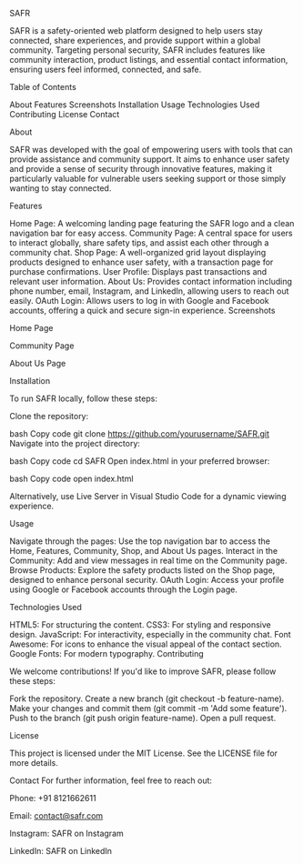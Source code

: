SAFR

SAFR is a safety-oriented web platform designed to help users stay connected, share experiences, and provide support within a global community. Targeting personal security, SAFR includes features like community interaction, product listings, and essential contact information, ensuring users feel informed, connected, and safe.

Table of Contents

About
Features
Screenshots
Installation
Usage
Technologies Used
Contributing
License
Contact

About

SAFR was developed with the goal of empowering users with tools that can provide assistance and community support. It aims to enhance user safety and provide a sense of security through innovative features, making it particularly valuable for vulnerable users seeking support or those simply wanting to stay connected.

Features


Home Page: A welcoming landing page featuring the SAFR logo and a clean navigation bar for easy access.
Community Page: A central space for users to interact globally, share safety tips, and assist each other through a community chat.
Shop Page: A well-organized grid layout displaying products designed to enhance user safety, with a transaction page for purchase confirmations.
User Profile: Displays past transactions and relevant user information.
About Us: Provides contact information including phone number, email, Instagram, and LinkedIn, allowing users to reach out easily.
OAuth Login: Allows users to log in with Google and Facebook accounts, offering a quick and secure sign-in experience.
Screenshots


Home Page


Community Page


About Us Page


Installation

To run SAFR locally, follow these steps:

Clone the repository:

bash
Copy code
git clone https://github.com/yourusername/SAFR.git
Navigate into the project directory:

bash
Copy code
cd SAFR
Open index.html in your preferred browser:

bash
Copy code
open index.html

Alternatively, use Live Server in Visual Studio Code for a dynamic viewing experience.

Usage

Navigate through the pages: Use the top navigation bar to access the Home, Features, Community, Shop, and About Us pages.
Interact in the Community: Add and view messages in real time on the Community page.
Browse Products: Explore the safety products listed on the Shop page, designed to enhance personal security.
OAuth Login: Access your profile using Google or Facebook accounts through the Login page.

Technologies Used

HTML5: For structuring the content.
CSS3: For styling and responsive design.
JavaScript: For interactivity, especially in the community chat.
Font Awesome: For icons to enhance the visual appeal of the contact section.
Google Fonts: For modern typography.
Contributing

We welcome contributions! If you'd like to improve SAFR, please follow these steps:

Fork the repository.
Create a new branch (git checkout -b feature-name).
Make your changes and commit them (git commit -m 'Add some feature').
Push to the branch (git push origin feature-name).
Open a pull request.

License

This project is licensed under the MIT License. See the LICENSE file for more details.

Contact
For further information, feel free to reach out:

Phone: +91 8121662611

Email: contact@safr.com

Instagram: SAFR on Instagram

LinkedIn: SAFR on LinkedIn
